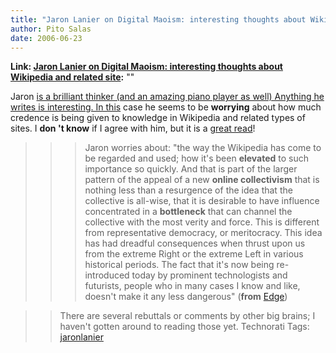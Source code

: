 ```yaml
---
title: "Jaron Lanier on Digital Maoism: interesting thoughts about Wikipedia and related site"
author: Pito Salas
date: 2006-06-23
---
```


**Link: [Jaron Lanier on Digital Maoism: interesting thoughts about Wikipedia and related site](None):** ""

Jaron [is a brilliant thinker (and an amazing piano player as well) Anything
he writes is interesting. In
this](<http://www.edge.org/documents/archive/edge183.html>) case he seems to
be **worrying** about how much credence is being given to knowledge in
Wikipedia and related types of sites. I **don 't know** if I agree with him,
but it is a [great
read](<http://www.edge.org/documents/archive/edge183.html>)!

>>

>>> Jaron worries about: "the way the Wikipedia has come to be regarded and
used; how it's been **elevated** to such importance so quickly. And that is
part of the larger pattern of the appeal of a new **online collectivism** that
is nothing less than a resurgence of the idea that the collective is all-wise,
that it is desirable to have influence concentrated in a **bottleneck** that
can channel the collective with the most verity and force. This is different
from representative democracy, or meritocracy. This idea has had dreadful
consequences when thrust upon us from the extreme Right or the extreme Left in
various historical periods. The fact that it's now being re-introduced today
by prominent technologists and futurists, people who in many cases I know and
like, doesn't make it any less dangerous" (**from**
[Edge](<http://www.edge.org/documents/archive/edge183.html>))

>>

>> There are several rebuttals or comments by other big brains; I haven't
gotten around to reading those yet. Technorati Tags:
[jaronlanier](<http://www.technorati.com/tag/jaronlanier>)


